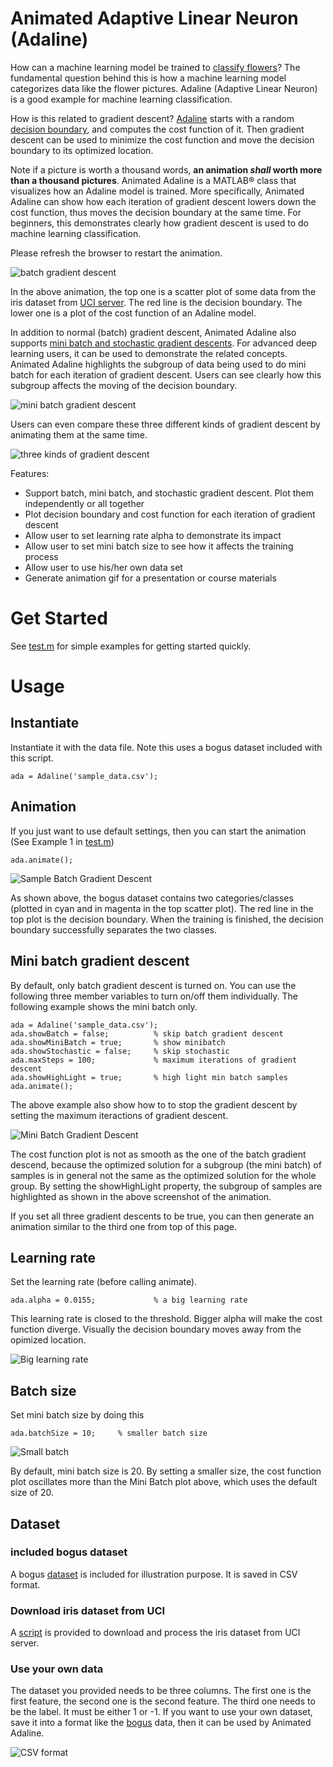 # Animated Adaptive Linear Neuron (Adaline)
How can a machine learning model be trained to [classify flowers](https://medium.com/gft-engineering/start-to-learn-machine-learning-with-the-iris-flower-classification-challenge-4859a920e5e3)? 
The fundamental question 
behind this is how a machine learning model categorizes data like the flower pictures. 
Adaline (Adaptive Linear Neuron) is a good example for machine learning classification.

How is this related to gradient descent? [Adaline](https://en.wikipedia.org/wiki/ADALINE) starts with a 
random [decision boundary](https://en.wikipedia.org/wiki/Decision_boundary), 
and computes the cost function of it. Then gradient descent can be used to minimize the cost function and 
move the decision boundary to its optimized location.

Note if a picture is worth a thousand words, **an animation _shall_ worth more than a thousand pictures**. 
Animated Adaline is a  MATLAB&reg; class that
visualizes how an Adaline model is trained. More specifically, Animated Adaline can show how each iteration 
of gradient descent lowers down the cost function, thus moves the decision boundary at the same time. For beginners, 
this demonstrates clearly how gradient descent is used to do machine learning classification.

Please refresh the browser to restart the animation.

![batch gradient descent](./batchGraDes.gif)

In the above animation, the top one is a scatter plot of some data from the iris dataset from [UCI server](https://archive.ics.uci.edu/ml/machine-learning-databases). 
The red line is the decision boundary. The lower one is a plot of the cost function of an Adaline model.

In addition to normal (batch) gradient descent, Animated Adaline also supports 
[mini batch and stochastic gradient descents](https://towardsdatascience.com/batch-mini-batch-stochastic-gradient-descent-7a62ecba642a).
For advanced deep learning users, it can be used to demonstrate the related concepts. Animated Adaline 
highlights the subgroup of data being used to do mini batch for each 
iteration of gradient descent. Users can see clearly how this subgroup affects the 
moving of the decision boundary. 

![mini batch gradient descent](./miniBatchGraDes.gif)

Users can even compare these three different kinds of gradient descent by animating them at the same time.

![three kinds of gradient descent](./allGraDes.gif)

Features:
* Support batch, mini batch, and stochastic gradient descent. Plot them independently or all together 
* Plot decision boundary and cost function for each iteration of gradient descent
* Allow user to set learning rate alpha to demonstrate its impact
* Allow user to set mini batch size to see how it affects the training process 
* Allow user to use his/her own data set
* Generate animation gif for a presentation or course materials

# Get Started
See [test.m](./test.m) for simple examples for getting started quickly.

# Usage
## Instantiate
Instantiate it with the data file. Note this uses a bogus dataset included with this script.

`
ada = Adaline('sample_data.csv');
`
## Animation
If you just want to use default settings, then you can start the animation (See Example 1 in 
[test.m](./test.m))

`
ada.animate();
`

![Sample Batch Gradient Descent](./sampleBatch.png)

As shown above, the bogus dataset contains two categories/classes (plotted in cyan and 
in magenta in the top scatter plot). The red line in the top plot is the decision boundary. When the
training is finished, the decision boundary successfully separates the two classes.

## Mini batch gradient descent
By default, only batch gradient descent is turned on. You can use the following three member variables to 
turn on/off them individually. The following example shows the mini batch only.
```
ada = Adaline('sample_data.csv');
ada.showBatch = false;          % skip batch gradient descent
ada.showMiniBatch = true;       % show minibatch
ada.showStochastic = false;     % skip stochastic 
ada.maxSteps = 100;             % maximum iterations of gradient descent
ada.showHighLight = true;       % high light min batch samples
ada.animate();
```
The above example also show how to to stop the gradient descent by setting the maximum iteractions of gradient
descent.

![Mini Batch Gradient Descent](./sampleMiniB.png)

The cost function plot is not as smooth as the one of the batch gradient descend, because the
optimized solution for a subgroup (the mini batch) of samples is in general not the same as
the optimized solution for the whole group. By setting the showHighLight property, the subgroup of
samples are highlighted as shown in the above screenshot of the animation. 

If you set all three gradient descents to be true, you can then generate an animation similar to the third one
from top of this page. 

## Learning rate
Set the learning rate (before calling animate).

`
ada.alpha = 0.0155;             % a big learning rate 
`

This learning rate is closed to the threshold. Bigger alpha will make the
cost function diverge. Visually the decision boundary moves away from 
the opimized location.

![Big learning rate](./sampleBigAlpha.png)

## Batch size
Set mini batch size by doing this

`
ada.batchSize = 10;     % smaller batch size
`

![Small batch](./sampleSmallerBatch.png)

By default, mini batch size is 20. By setting a smaller size, the cost function plot oscillates more
than the Mini Batch plot above, which uses the default size of 20.

## Dataset
### included bogus dataset
A bogus [dataset](./sample_data.csv) is included for illustration purpose. It is saved in CSV format.

### Download iris dataset from UCI
A [script](./downloadprocess.m) is provided to download and process the iris dataset from UCI server. 

### Use your own data
The dataset you provided needs to be three columns. The first one is the first feature, the second one is the second feature. The third one needs to be the label. It must be either 1 or -1.
If you want to use your own dataset, save it into a format like the [bogus](./sample_data.csv) data, then 
it can be used by Animated Adaline.

![CSV format](./csvFormat.png)

